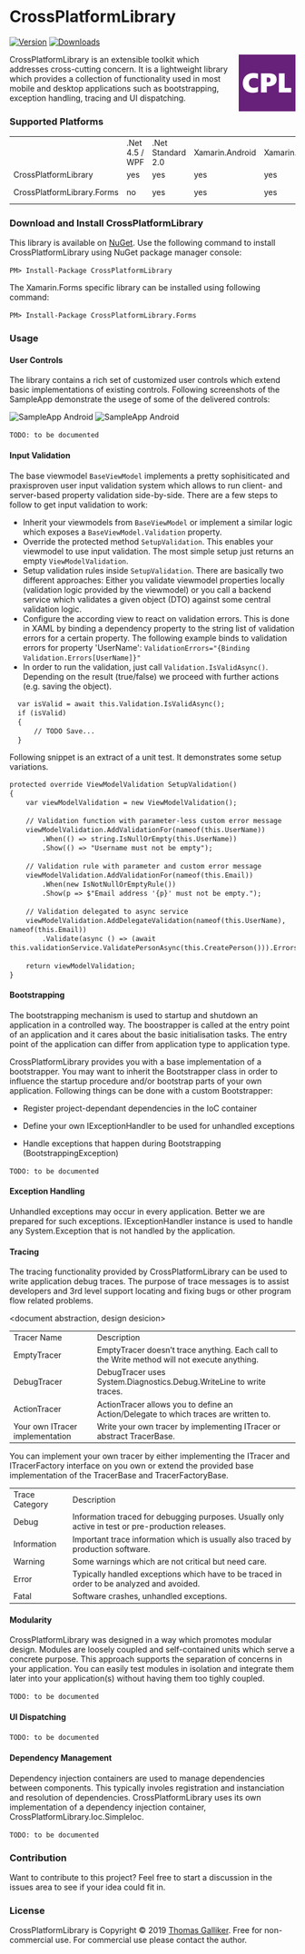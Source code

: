 # CrossPlatformLibrary
[![Version](https://img.shields.io/nuget/v/CrossPlatformLibrary.svg)](https://www.nuget.org/packages/CrossPlatformLibrary)  [![Downloads](https://img.shields.io/nuget/dt/CrossPlatformLibrary.svg)](https://www.nuget.org/packages/CrossPlatformLibrary)

<img src="https://raw.githubusercontent.com/thomasgalliker/CrossPlatformLibrary/master/Images/cpl_short.png" alt="CrossPlatformLibrary" align="right" height="100">
CrossPlatformLibrary is an extensible toolkit which addresses cross-cutting concern. It is a lightweight library which provides a collection of functionality used in most mobile and desktop applications such as bootstrapping, exception handling, tracing and UI dispatching.

### Supported Platforms

<table>
  <tr>
    <td></td>
    <td>.Net 4.5 / WPF</td>
    <td>.Net Standard 2.0</td>
    <td>Xamarin.Android</td>
    <td>Xamarin.iOS</td>
    <td>UWP</td>

  </tr>
  <tr>
    <td>CrossPlatformLibrary</td>
    <td>yes</td>
    <td>yes</td>
    <td>yes</td>
    <td>yes</td>
    <td>yes</td>
  </tr>
  <tr>
    <td>CrossPlatformLibrary.Forms</td>
    <td>no</td>
    <td>yes</td>
    <td>yes</td>
    <td>yes</td>
    <td>not yet</td>
  </tr>
</table>

### Download and Install CrossPlatformLibrary

This library is available on [NuGet](https://www.nuget.org/packages/CrossPlatformLibrary). Use the following command to install CrossPlatformLibrary using NuGet package manager console:

```PM> Install-Package CrossPlatformLibrary```

The Xamarin.Forms specific library can be installed using following command:

```PM> Install-Package CrossPlatformLibrary.Forms```

### Usage

#### User Controls
The library contains a rich set of customized user controls which extend basic implementations of existing controls. Following screenshots of the SampleApp demonstrate the usege of some of the delivered controls:
<p float="left">
<img src="https://raw.githubusercontent.com/thomasgalliker/CrossPlatformLibrary/master/Images/Screenshot_SampleApp_Android.png" alt="SampleApp Android">
<img src="https://raw.githubusercontent.com/thomasgalliker/CrossPlatformLibrary/master/Images/Screenshot_SampleApp_Android.png" alt="SampleApp Android">
</p>

```TODO: to be documented```

#### Input Validation
The base viewmodel ```BaseViewModel``` implements a pretty sophisiticated and praxisproven user input validation system which allows to run client- and server-based property validation side-by-side.
There are a few steps to follow to get input validation to work:

- Inherit your viewmodels from ```BaseViewModel``` or implement a similar logic which exposes a ```BaseViewModel.Validation``` property.
- Override the protected method ```SetupValidation```. This enables your viewmodel to use input validation. The most simple setup just returns an empty  ```ViewModelValidation```.
- Setup validation rules inside ```SetupValidation```. There are basically two different approaches: Either you validate viewmodel properties locally (validation logic provided by the viewmodel) or you call a backend service which validates a given object (DTO) against some central validation logic.
- Configure the according view to react on validation errors. This is done in XAML by binding a dependency property to the string list of validation errors for a certain property. The following example binds to validation errors for property 'UserName': ```ValidationErrors="{Binding Validation.Errors[UserName]}"```
- In order to run the validation, just call ```Validation.IsValidAsync()```. Depending on the result (true/false) we proceed with further actions (e.g. saving the object).
```
  var isValid = await this.Validation.IsValidAsync();
  if (isValid)
  {
      // TODO Save...
  }
```

Following snippet is an extract of a unit test. It demonstrates some setup variations.
```
protected override ViewModelValidation SetupValidation()
{
    var viewModelValidation = new ViewModelValidation();

    // Validation function with parameter-less custom error message
    viewModelValidation.AddValidationFor(nameof(this.UserName))
        .When(() => string.IsNullOrEmpty(this.UserName))
        .Show(() => "Username must not be empty");

    // Validation rule with parameter and custom error message
    viewModelValidation.AddValidationFor(nameof(this.Email))
        .When(new IsNotNullOrEmptyRule())
        .Show(p => $"Email address '{p}' must not be empty.");

    // Validation delegated to async service
    viewModelValidation.AddDelegateValidation(nameof(this.UserName), nameof(this.Email))
        .Validate(async () => (await this.validationService.ValidatePersonAsync(this.CreatePerson())).Errors);

    return viewModelValidation;
}
```

#### Bootstrapping

The bootstrapping mechanism is used to startup and shutdown an application in a controlled way. The boostrapper is called at the entry point of an application and it cares about the basic initialisation tasks. The entry point of the application can differ from application type to application type.


CrossPlatformLibrary provides you with a base implementation of a bootstrapper. You may want to inherit the Bootstrapper class in order to influence the startup procedure and/or bootstrap parts of your own application. Following things can be done with a custom Bootstrapper:

* Register project-dependant dependencies in the IoC container

* Define your own IExceptionHandler to be used for unhandled exceptions

* Handle exceptions that happen during Bootstrapping (BootstrappingException)

```TODO: to be documented```

#### Exception Handling

Unhandled exceptions may occur in every application. Better we are prepared for such exceptions. IExceptionHandler instance is used to handle any System.Exception that is not handled by the application.

#### Tracing

The tracing functionality provided by CrossPlatformLibrary can be used to write application debug traces. The purpose of trace messages is to assist developers and 3rd level support locating and fixing bugs or other program flow related problems.

<document abstraction, design desicion>

<table>
  <tr>
    <td>Tracer Name</td>
    <td>Description</td>
  </tr>
  <tr>
    <td>EmptyTracer</td>
    <td>EmptyTracer doesn’t trace anything. Each call to the Write method will not execute anything.</td>
  </tr>
  <tr>
    <td>DebugTracer</td>
    <td>DebugTracer uses System.Diagnostics.Debug.WriteLine to write traces.</td>
  </tr>
  <tr>
    <td>ActionTracer</td>
    <td>ActionTracer allows you to define an Action/Delegate to which traces are written to.</td>
  </tr>
  <tr>
    <td>Your own ITracer implementation</td>
    <td>Write your own tracer by implementing ITracer or abstract TracerBase.</td>
  </tr>
</table>

You can implement your own tracer by either implementing the ITracer and ITracerFactory interface on you own or extend the provided base implementation of the TracerBase and TracerFactoryBase.

<table>
  <tr>
    <td>Trace Category</td>
    <td>Description</td>
  </tr>
  <tr>
    <td>Debug</td>
    <td>Information traced for debugging purposes. Usually only active in test or pre-production releases.</td>
  </tr>
  <tr>
    <td>Information</td>
    <td>Important trace information which is usually also traced by production software.</td>
  </tr>
  <tr>
    <td>Warning</td>
    <td>Some warnings which are not critical but need care.</td>
  </tr>
  <tr>
    <td>Error</td>
    <td>Typically handled exceptions which have to be traced in order to be analyzed and avoided.</td>
  </tr>
  <tr>
    <td>Fatal</td>
    <td>Software crashes, unhandled exceptions.</td>
  </tr>
</table>


#### Modularity

CrossPlatformLibrary was designed in a way which promotes modular design. Modules are loosely coupled and self-contained units which serve a concrete purpose. This approach supports the separation of concerns in your application. You can easily test modules in isolation and integrate them later into your application(s) without having them too tighly coupled. 

```TODO: to be documented```

#### UI Dispatching

```TODO: to be documented```

#### Dependency Management

Dependency injection containers are used to manage dependencies between components. This typically involes registration and instanciation and resolution of dependencies. CrossPlatformLibrary uses its own implementation of a dependency injection container, CrossPlatformLibrary.Ioc.SimpleIoc.

```TODO: to be documented```

### Contribution

Want to contribute to this project? Feel free to start a discussion in the issues area to see if your idea could fit in.

### License

CrossPlatformLibrary is Copyright &copy; 2019 [Thomas Galliker](https://ch.linkedin.com/in/thomasgalliker). Free for non-commercial use. For commercial use please contact the author.

